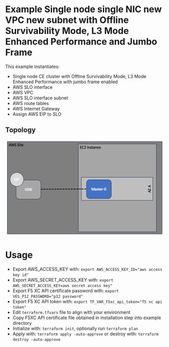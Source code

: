 # Example Single node single NIC new VPC new subnet with Offline Survivability Mode, L3 Mode Enhanced Performance and Jumbo Frame 

This example instantiates:

- Single node CE cluster with Offline Survivability Mode, L3 Mode Enhanced Performance with jumbo frame enabled
- AWS SLO interface
- AWS VPC
- AWS SLO interface subnet
- AWS route tables
- AWS Internet Gateway
- Assign AWS EIP to SLO

## Topology

![Single_node_single_nic_new_vpc_new_subnet_jframe_l7_osm](../../images/aws_1n.png)

# Usage

- Export AWS_ACCESS_KEY with: `export AWS_ACCESS_KEY_ID="aws access key id"`
- Export AWS_SECRET_ACCESS_KEY with: `export AWS_SECRET_ACCESS_KEY=aws secret access key"`
- Export F5 XC API certificate password with: `export VES_P12_PASSWORD="p12 password"`
- Export F5 XC API token with: `export TF_VAR_f5xc_api_token="f5 xc api token"`
- Edit `terraform.tfvars` file to align with your environment
- Copy F5XC API certificate file obtained in installation step into example directory
- Initialize with: `terraform init`, optionally run `terraform plan`
- Apply with: `terraform apply -auto-approve` or destroy with: `terraform destroy -auto-approve`